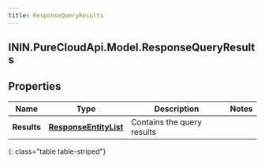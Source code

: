 ```yaml
---
title: ResponseQueryResults
---
```

## ININ.PureCloudApi.Model.ResponseQueryResults

## Properties

|Name | Type | Description | Notes|
|------------ | ------------- | ------------- | -------------|
| **Results** | [**ResponseEntityList**](ResponseEntityList.html) | Contains the query results | |
{: class="table table-striped"}


